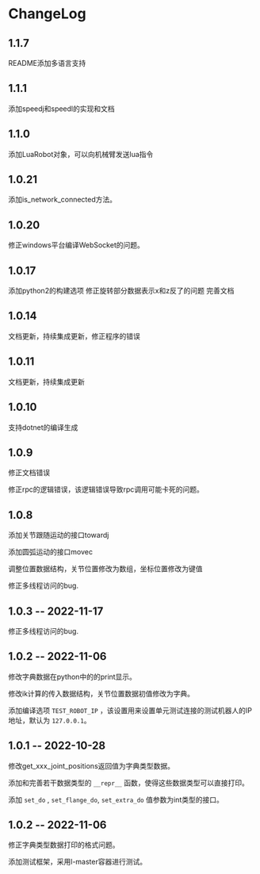 # ChangeLog

## 1.1.7

README添加多语言支持

## 1.1.1

添加speedj和speedl的实现和文档

## 1.1.0

添加LuaRobot对象，可以向机械臂发送lua指令

## 1.0.21

添加is_network_connected方法。

## 1.0.20

修正windows平台编译WebSocket的问题。

## 1.0.17

添加python2的构建选项
修正旋转部分数据表示x和z反了的问题
完善文档

## 1.0.14

文档更新，持续集成更新，修正程序的错误

## 1.0.11

文档更新，持续集成更新

## 1.0.10

支持dotnet的编译生成

## 1.0.9

修正文档错误

修正rpc的逻辑错误，该逻辑错误导致rpc调用可能卡死的问题。

## 1.0.8

添加关节跟随运动的接口towardj

添加圆弧运动的接口movec

调整位置数据结构，关节位置修改为数组，坐标位置修改为键值



修正多线程访问的bug.

## 1.0.3 -- 2022-11-17

修正多线程访问的bug.

## 1.0.2 -- 2022-11-06

修改字典数据在python中的的print显示。

修改ik计算的传入数据结构，关节位置数据初值修改为字典。

添加编译选项 `TEST_ROBOT_IP` ，该设置用来设置单元测试连接的测试机器人的IP地址，默认为 `127.0.0.1`。

## 1.0.1 -- 2022-10-28

修改get_xxx_joint_positions返回值为字典类型数据。

添加和完善若干数据类型的 `__repr__` 函数，使得这些数据类型可以直接打印。

添加 `set_do` , `set_flange_do`, `set_extra_do` 值参数为int类型的接口。


## 1.0.2 -- 2022-11-06

修正字典类型数据打印的格式问题。

添加测试框架，采用l-master容器进行测试。








